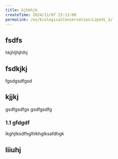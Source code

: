 ```yaml
---
title: kjhkhjk
createTime: 2024/11/07 23:13:00
permalink: /es/EcologicalConservation/L2peVL_k/
---
```



## fsdfs
hkjhljhjhlhj
## fsdkjkj

fgsdgsdfgsd

## kjjkj

gsdfgsdfgs
gsdfgsdfg

### 1.1 gfdgdf


lkghjlksdfhglhlkhglksafdhgk

## liiuhj

